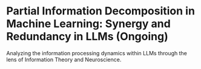 # Partial Information Decomposition in Machine Learning: Synergy and Redundancy in LLMs (Ongoing)

Analyzing the information processing dynamics within LLMs through the lens of Information Theory and Neuroscience.
